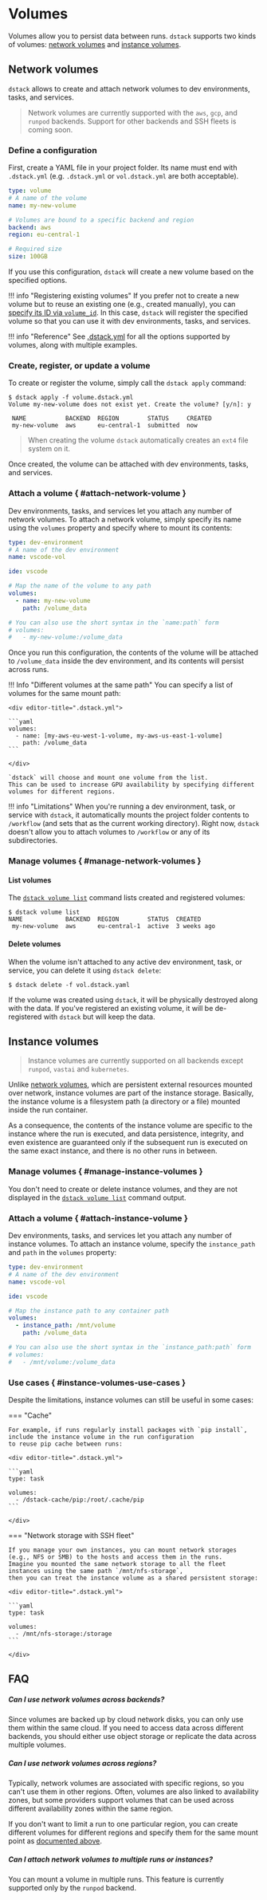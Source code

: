 # Volumes

Volumes allow you to persist data between runs. `dstack` supports two kinds of volumes: [network volumes](#network-volumes)
and [instance volumes](#instance-volumes).

## Network volumes

`dstack` allows to create and attach network volumes to dev environments, tasks, and services.

> Network volumes are currently supported with the `aws`, `gcp`, and `runpod` backends.
Support for other backends and SSH fleets is coming soon.

### Define a configuration

First, create a YAML file in your project folder. Its name must end with `.dstack.yml` (e.g. `.dstack.yml` or `vol.dstack.yml`
are both acceptable).

<div editor-title="vol.dstack.yml"> 

```yaml
type: volume
# A name of the volume
name: my-new-volume

# Volumes are bound to a specific backend and region
backend: aws
region: eu-central-1

# Required size
size: 100GB
```

</div>

If you use this configuration, `dstack` will create a new volume based on the specified options.

!!! info "Registering existing volumes"
    If you prefer not to create a new volume but to reuse an existing one (e.g., created manually), you can 
    [specify its ID via `volume_id`](../reference/dstack.yml/volume.md#existing-volume). In this case, `dstack` will register the specified volume so that you can use it with dev environments, tasks, and services.

!!! info "Reference"
    See [.dstack.yml](../reference/dstack.yml/volume.md) for all the options supported by
    volumes, along with multiple examples.

### Create, register, or update a volume

To create or register the volume, simply call the `dstack apply` command:

<div class="termy">

```shell
$ dstack apply -f volume.dstack.yml
Volume my-new-volume does not exist yet. Create the volume? [y/n]: y

 NAME           BACKEND  REGION        STATUS     CREATED 
 my-new-volume  aws      eu-central-1  submitted  now     

```

</div>

> When creating the volume `dstack` automatically creates an `ext4` file system on it.

Once created, the volume can be attached with dev environments, tasks, and services.

### Attach a volume { #attach-network-volume }

Dev environments, tasks, and services let you attach any number of network volumes.
To attach a network volume, simply specify its name using the `volumes` property
and specify where to mount its contents:

<div editor-title=".dstack.yml"> 

```yaml
type: dev-environment
# A name of the dev environment
name: vscode-vol

ide: vscode

# Map the name of the volume to any path 
volumes:
  - name: my-new-volume
    path: /volume_data

# You can also use the short syntax in the `name:path` form
# volumes:
#   - my-new-volume:/volume_data
```

</div>

Once you run this configuration, the contents of the volume will be attached to `/volume_data` inside the dev environment, 
and its contents will persist across runs.

!!! Info "Different volumes at the same path"
    You can specify a list of volumes for the same mount path:

    <div editor-title=".dstack.yml">

    ```yaml
    volumes:
      - name: [my-aws-eu-west-1-volume, my-aws-us-east-1-volume]
        path: /volume_data
    ```

    </div>

    `dstack` will choose and mount one volume from the list.
    This can be used to increase GPU availability by specifying different volumes for different regions.

!!! info "Limitations"
    When you're running a dev environment, task, or service with `dstack`, it automatically mounts the project folder contents
    to `/workflow` (and sets that as the current working directory). Right now, `dstack` doesn't allow you to 
    attach volumes to `/workflow` or any of its subdirectories.

### Manage volumes { #manage-network-volumes }

#### List volumes

The [`dstack volume list`](../reference/cli/index.md#dstack-volume-list) command lists created and registered volumes:

```
$ dstack volume list
NAME            BACKEND  REGION        STATUS  CREATED
 my-new-volume  aws      eu-central-1  active  3 weeks ago
```

#### Delete volumes

When the volume isn't attached to any active dev environment, task, or service, you can delete it using `dstack delete`:

```shell
$ dstack delete -f vol.dstack.yaml
```

If the volume was created using `dstack`, it will be physically destroyed along with the data.
If you've registered an existing volume, it will be de-registered with `dstack` but will keep the data.

## Instance volumes

> Instance volumes are currently supported on all backends except `runpod`, `vastai` and `kubernetes`.

Unlike [network volumes](#network-volumes), which are persistent external resources mounted over network,
instance volumes are part of the instance storage. Basically, the instance volume is a filesystem path
(a directory or a file) mounted inside the run container.

As a consequence, the contents of the instance volume are specific to the instance
where the run is executed, and data persistence, integrity, and even existence are guaranteed only if the subsequent run
is executed on the same exact instance, and there is no other runs in between.

### Manage volumes { #manage-instance-volumes }

You don't need to create or delete instance volumes, and they are not displayed in the
[`dstack volume list`](../reference/cli/index.md#dstack-volume-list) command output.

### Attach a volume { #attach-instance-volume }

Dev environments, tasks, and services let you attach any number of instance volumes.
To attach an instance volume, specify the `instance_path` and `path` in the `volumes` property:

<div editor-title=".dstack.yml">

```yaml
type: dev-environment
# A name of the dev environment
name: vscode-vol

ide: vscode

# Map the instance path to any container path
volumes:
  - instance_path: /mnt/volume
    path: /volume_data

# You can also use the short syntax in the `instance_path:path` form
# volumes:
#   - /mnt/volume:/volume_data
```

</div>

### Use cases { #instance-volumes-use-cases }

Despite the limitations, instance volumes can still be useful in some cases:

=== "Cache"

    For example, if runs regularly install packages with `pip install`, include the instance volume in the run configuration
    to reuse pip cache between runs:

    <div editor-title=".dstack.yml">

    ```yaml
    type: task

    volumes:
      - /dstack-cache/pip:/root/.cache/pip
    ```

    </div>

=== "Network storage with SSH fleet"

    If you manage your own instances, you can mount network storages (e.g., NFS or SMB) to the hosts and access them in the runs.
    Imagine you mounted the same network storage to all the fleet instances using the same path `/mnt/nfs-storage`,
    then you can treat the instance volume as a shared persistent storage:

    <div editor-title=".dstack.yml">

    ```yaml
    type: task

    volumes:
      - /mnt/nfs-storage:/storage
    ```

    </div>

## FAQ

##### Can I use network volumes across backends?

Since volumes are backed up by cloud network disks, you can only use them within the same cloud. If you need to access
data across different backends, you should either use object storage or replicate the data across multiple volumes.

##### Can I use network volumes across regions?

Typically, network volumes are associated with specific regions, so you can't use them in other regions. Often,
volumes are also linked to availability zones, but some providers support volumes that can be used across different
availability zones within the same region.

If you don't want to limit a run to one particular region, you can create different volumes for different regions
and specify them for the same mount point as [documented above](#attach-network-volume).

##### Can I attach network volumes to multiple runs or instances?

You can mount a volume in multiple runs. This feature is currently supported only by the `runpod` backend.
